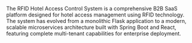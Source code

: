 The RFID Hotel Access Control System is a comprehensive B2B SaaS platform designed for hotel access management using RFID technology. The system has evolved from a monolithic Flask application to a modern, scalable microservices architecture built with Spring Boot and React, featuring complete multi-tenant capabilities for enterprise deployment.